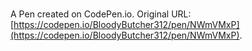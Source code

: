 # 

A Pen created on CodePen.io. Original URL: [https://codepen.io/BloodyButcher312/pen/NWmVMxP](https://codepen.io/BloodyButcher312/pen/NWmVMxP).

